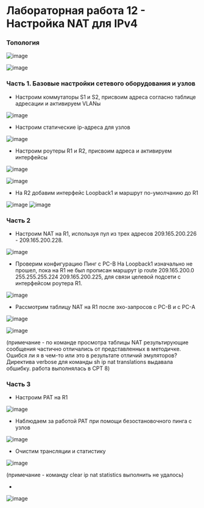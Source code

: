 # Лабораторная работа 12 - Настройка NAT для IPv4

### Топология

![image](https://user-images.githubusercontent.com/89464074/176600189-ee6b2619-0ed4-4a2d-bdfb-fa1625eb0fee.png)

![image](https://user-images.githubusercontent.com/89464074/176591086-1b70d1b5-a3b1-4166-a200-c545a4bb3c0e.png)

### Часть 1. Базовые настройки сетевого оборудования и узлов
- Настроим коммутаторы S1 и S2, присвоим адреса согласно таблице адресации и активируем VLANы

![image](https://user-images.githubusercontent.com/89464074/176597100-3a7b810a-47f7-4a1a-b34f-5856e2ca7e44.png)

- Настроим статические ip-адреса для узлов

![image](https://user-images.githubusercontent.com/89464074/176597459-edf262d5-e9ad-4a09-a4ad-97d37077d9f2.png)

- Настроим роутеры R1 и R2, присвоим адреса и активируем интерфейсы

![image](https://user-images.githubusercontent.com/89464074/176598750-34c71a07-7e6d-4457-b614-3c2fd1400c12.png)

![image](https://user-images.githubusercontent.com/89464074/176599792-8a483d8f-826a-4490-9393-7cbde1bd9a0c.png)

- На R2 добавим интерфейс Loopback1 и маршрут по-умолчанию до R1

![image](https://user-images.githubusercontent.com/89464074/176599960-76338d43-ba52-433d-bba0-ed1f831e3d9d.png)
![image](https://user-images.githubusercontent.com/89464074/176600050-0f8109d8-cb0d-43ba-a0e5-09c22bffc094.png)

### Часть 2
- Настроим NAT на R1, используя пул из трех адресов 209.165.200.226 - 209.165.200.228.

![image](https://user-images.githubusercontent.com/89464074/176601255-da907373-01ec-43d1-bdd1-84db2488619d.png)

- Проверим конфигурацию
Пинг с PC-B На Loopback1 изначально не прошел, пока на R1 не был прописан маршрут ip route 209.165.200.0 255.255.255.224 209.165.200.225, для связи целевой подсети с интерфейсом роутера R1.

![image](https://user-images.githubusercontent.com/89464074/176647110-70b21f36-911f-4920-ac4d-6c771c1b54aa.png)

- Рассмотрим таблицу NAT на R1 после эхо-запросов с PC-B и c PC-A

![image](https://user-images.githubusercontent.com/89464074/176647444-13078d6d-a5ca-4a99-ad84-4c9f1369150b.png)

![image](https://user-images.githubusercontent.com/89464074/176649512-e616660a-1631-4868-8f43-c4a0ebadae34.png)

(примечание - по команде просмотра таблицы NAT результирующие сообщения частично отличались от представленных в методичке. Ошибся ли я в чем-то или это в результате отличий эмуляторов? Директива verbose для команды sh ip nat translations выдавала обшибку. работа выполнялась в CPT 8)

### Часть 3
- Настроим PAT на R1

![image](https://user-images.githubusercontent.com/89464074/176653299-e43642e2-d393-4882-b1de-c8d1870f0160.png)

- Наблюдаем за работой PAT при помощи безостановочного пинга с узлов

![image](https://user-images.githubusercontent.com/89464074/176654979-1c84557a-e9fa-469a-b2ae-3eb32c87f504.png)

- Очистим трансляции и статистику

![image](https://user-images.githubusercontent.com/89464074/176655898-a0f5bb79-7201-41ad-84f0-95c3ad55c520.png)

(примечание - команду clear ip nat statistics выполнить не удалось)

- 

![image](https://user-images.githubusercontent.com/89464074/176656531-f46d9c57-083e-48a1-a408-68393d0373c7.png)





